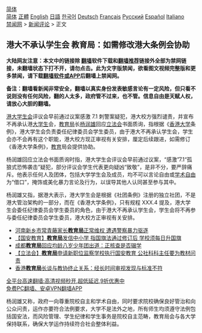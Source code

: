  <!-- 面包屑导航 --> <div class="breadcrumb"><!-- GTranslate: https://gtranslate.io/ -->  <div class="switcher notranslate">  <div class="selected">  <a href="#" onclick="return false;"> 简体</a>  </div>  <div class="option">  <a href="https://www.bannedbook.org" onclick="doGTranslate('zh-CN|zh-CN');jQuery('div.switcher div.selected a').html(jQuery(this).html());return false;" title="简体中文" class="nturl selected"> 简体</a>  <a href="https://www.bannedbook.org/zh-tw/" onclick="doGTranslate('zh-CN|zh-TW');jQuery('div.switcher div.selected a').html(jQuery(this).html());return false;" title="繁體中文" class="nturl"> 正體</a>  <a href="https://www.bannedbook.org/en/" onclick="doGTranslate('zh-CN|en');jQuery('div.switcher div.selected a').html(jQuery(this).html());return false;" title="English" class="nturl"> English</a>  <a href="https://www.bannedbook.org/ja/" onclick="doGTranslate('zh-CN|ja');jQuery('div.switcher div.selected a').html(jQuery(this).html());return false;" title="日本語" class="nturl"> 日語</a>  <a href="https://www.bannedbook.org/ko/" onclick="doGTranslate('zh-CN|ko');jQuery('div.switcher div.selected a').html(jQuery(this).html());return false;" title="한국어" class="nturl"> 한국어</a>  <a href="https://www.bannedbook.org/de/" onclick="doGTranslate('zh-CN|de');jQuery('div.switcher div.selected a').html(jQuery(this).html());return false;" title="Deutsch" class="nturl"> Deutsch</a>  <a href="https://www.bannedbook.org/fr/" onclick="doGTranslate('zh-CN|fr');jQuery('div.switcher div.selected a').html(jQuery(this).html());return false;" title="Français" class="nturl"> Français</a>  <a href="https://www.bannedbook.org/ru/" onclick="doGTranslate('zh-CN|ru');jQuery('div.switcher div.selected a').html(jQuery(this).html());return false;" title="Русский" class="nturl"> Русский</a>  <a href="https://www.bannedbook.org/es/" onclick="doGTranslate('zh-CN|es');jQuery('div.switcher div.selected a').html(jQuery(this).html());return false;" title="Español" class="nturl"> Español</a>  <a href="https://www.bannedbook.org/it/" onclick="doGTranslate('zh-CN|it');jQuery('div.switcher div.selected a').html(jQuery(this).html());return false;" title="Italiano" class="nturl"> Italiano</a>  </div>  </div>      <div class='breadcrumb-sub'><!-- Breadcrumb NavXT 6.3.0 --> <a href="https://www.bannedbook.org/" class="home">禁闻网</a> &gt; <a href="https://www.bannedbook.org/bnews/comments/" class="category">新闻评论</a> &gt; 正文</div></div><h2>港大不承认学生会 教育局：如需修改港大条例会协助</h2> <p class="notice"><b>大陆网友注意：本文中的链接除 <a href="https://github.com/bannedbook/fanqiang" >翻墙</a>软件下载和<a href="https://github.com/killgcd/justmysocks/blob/master/README.md">翻墙推荐</a>链接外全部为禁网链接，未翻墙状态下打不开，请勿点击。此为文字版禁闻，欲看图文视频完整版和更多禁闻，请下载<a href="https://github.com/bannedbook/fanqiang">翻墙软件或APP</a>后翻墙上禁闻网。</p><p>备注：翻墙看新闻非常安全，翻墙以真实身份发表敏感言论有一定风险，但只看不说则没有任何风险，翻的人太多，政府管不过来，也不管。信息自由是天赋人权，请放心大胆的翻墙。</b></p>  <div class="entry">  <p><a href="https://www.bannedbook.org/bnews/tag/%E6%B8%AF%E5%A4%A7/" class="st_tag internal_tag" rel="tag" title="标签 港大 下的日志">港大</a><a href="https://www.bannedbook.org/bnews/tag/%E5%AD%A6%E7%94%9F%E4%BC%9A/" class="st_tag internal_tag" rel="tag" title="标签 学生会 下的日志">学生会</a>评议会早前通过议案感激 7.1 刺警案疑犯，港大校方强烈谴责，并宣布不再承认港<a href="https://www.bannedbook.org/bnews/tag/%e5%a4%a7%e5%ad%a6%e7%94%9f/" class="st_tag internal_tag" rel="tag" title="标签 大学生 下的日志">大学生</a>会，<a href="https://www.bannedbook.org/bnews/tag/%E6%95%99%E8%82%B2%E5%B1%80/" class="st_tag internal_tag" rel="tag" title="标签 教育局 下的日志">教育局</a>长<a href="https://www.bannedbook.org/bnews/tag/%E6%9D%A8%E6%B6%A6%E9%9B%84/" class="st_tag internal_tag" rel="tag" title="标签 杨润雄 下的日志">杨润雄</a>回应<a href="https://www.bannedbook.org/bnews/tag/%e7%ab%8b%e6%b3%95%e4%bc%9a/" class="st_tag internal_tag" rel="tag" title="标签 立法会 下的日志">立法会</a>书面质询，指根据《<a href="https://www.bannedbook.org/bnews/tag/%E9%A6%99%E6%B8%AF%E5%A4%A7%E5%AD%A6/" class="st_tag internal_tag" rel="tag" title="标签 香港大学 下的日志">香港大学</a>条例》，港大学生会负责委任纪律委员会学生委员，由于港大不再承认学生会，学生会亦不会再有这个职能，港大校方现正审视有关安排，厘定后续跟进，如需修订《香港大学条例》，<a href="https://www.bannedbook.org/bnews/tag/%e6%95%99%e8%82%b2/" class="st_tag internal_tag" rel="tag" title="标签 教育 下的日志">教育</a>局会提供协助。</p> <p>杨润雄回应立法会书面质询时指，港大学生会评议会早前通过议案，“感激”7.1“孤狼式恐怖袭击”疑犯，部分评议会学生代表更向疑凶“致敬”，是非不分，要严辞痛斥。他表示任何人及团体，包括大学学生会及成员，均不可以言论自由或<a href="https://www.bannedbook.org/bnews/tag/%E5%AD%A6%E6%9C%AF%E8%87%AA%E7%94%B1/" class="st_tag internal_tag" rel="tag" title="标签 学术自由 下的日志">学术自由</a>为“借口”，掩饰或美化暴力言论及行为，以误导其他人认同甚至参与其中。</p>  <p>杨润雄又指，据港大表示，港大学生会是根据《社团条例》注册的独立社团，不是港大管治架构的一部分，而在《香港大学条例》，只有规程 XXX.4 提及，港大学生会委任纪律委员会学生委员的角色，由于港大不再承认学生会，学生会将不再参与委任纪律委员会学生委员，港大校方正审视有关安排。</p> <ul class='op-related-articles' title='相关阅读'> <li><a href='https://www.bannedbook.org/bnews/cbnews/20210827/1614567.html' target='_blank'>河南新乡市常青藤家长<b>教育局</b>正常维权 遭遇警察暴力驱逐</a></li> <li><a href='https://www.bannedbook.org/bnews/comments/20210826/1613855.html' target='_blank'>【国安教育】<b>教育局</b>发信中小学 指国旗法通过修订后 学校须每日升国旗</a></li> <li><a href='https://www.bannedbook.org/bnews/baitai/20210825/1613016.html' target='_blank'>成都<b>教育局</b>回应均龄八岁少年团出道：正核查是否辍学</a></li> <li><a href='https://www.bannedbook.org/bnews/comments/20210818/1608649.html' target='_blank'>【立法会】<b>教育局</b>申请新职位监察学校执行国安教育 公社科科主任要为教材问责</a></li> <li><a href='https://www.bannedbook.org/bnews/baitai/20210807/1602174.html' target='_blank'>香港<b>教育局</b>长谈与教协终止关系：经长时间审视发现与标准不符</a></li> </ul> <p class="texttj"> <a href="https://github.com/bannedbook/fanqiang/wiki/V2ray%E6%9C%BA%E5%9C%BA" target="_blank">全平台高速翻墙:高清视频秒开,超低延迟,9折优惠中</a><br/> <a href="https://github.com/bannedbook/fanqiang/wiki/%E7%A6%81%E9%97%BB%E7%BD%91%E5%AE%89%E5%8D%93%E7%BF%BB%E5%A2%99%E6%96%B0%E9%97%BBAPP" target="_blank">免费PC翻墙、安卓VPN翻墙APP</a></p> <p>杨润雄又称，政府一向尊重院校自主和学术自由，同时要求院校确保良好管治和向公众问责，运作亦要符合法例要求，大学不是法外之地，所有师生均须遵守法例包括国安法，而风险管理、学生纪律和学生事务是院校自主范畴，教育局会与各大学保持联系，确保大学运作持续符合社会整体利益。</p><a name='sharetosocial'></a>  <div style="margin-bottom:5px;padding-bottom:5px;clear:both"> <div id="archive-pix-1" class="banner-ads"> <!-- AuctionX Display platform tag START --> <div id="26318x728x90x621x_ADSLOT2" clicktrack="%%CLICK_URL_ESC%%"></div> <!-- AuctionX Display platform tag END --> </div> <div id="archive-pix-2" class="banner-ads"> <!-- AuctionX Display platform tag START --> <div id="26315x300x250x621x_ADSLOT2" clicktrack="%%CLICK_URL_ESC%%"></div> <!-- AuctionX Display platform tag END --> </div> </div>  <div id="archive-pix-1" class="banner-ads"> <!-- AuctionX Display platform tag START --> <div id="26318x728x90x621x_ADSLOT3" clicktrack="%%CLICK_URL_ESC%%"></div> <!-- AuctionX Display platform tag END --> </div> </div><!--END ENTRY--> 